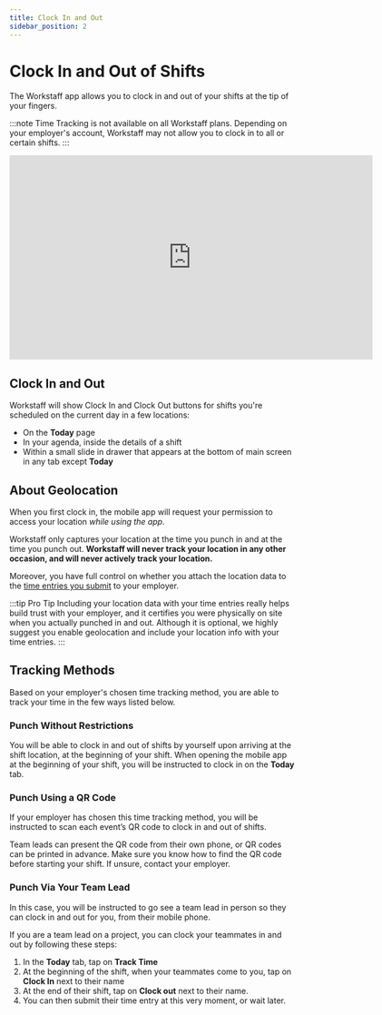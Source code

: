 ```yaml
---
title: Clock In and Out
sidebar_position: 2
---
```


# Clock In and Out of Shifts

The Workstaff app allows you to clock in and out of your shifts at the tip of your fingers.

:::note
Time Tracking is not available on all Workstaff plans. Depending on your employer's account, Workstaff may not allow
you to clock in to all or certain shifts.
:::

<iframe width="640" height="360" src="https://www.loom.com/embed/40b56d51d7ad485daa205f73624da030" frameborder="0" webkitallowfullscreen mozallowfullscreen allowfullscreen></iframe>

## Clock In and Out

Workstaff will show Clock In and Clock Out buttons for shifts you're scheduled on the current day in a few locations:

- On the **Today** page
- In your agenda, inside the details of a shift
- Within a small slide in drawer that appears at the bottom of main screen in any tab except **Today**

## About Geolocation 

When you first clock in, the mobile app will request your permission to access your location *while using the app*.

Workstaff only captures your location at the time you punch in and at the time you punch out. **Workstaff will never 
track your location in any other occasion, and will never actively track your location.**

Moreover, you have full control on whether you attach the location data to the 
[time entries you submit](./report-your-time.md) to your employer.

:::tip Pro Tip
Including your location data with your time entries really helps build trust with your employer, and it certifies you were
physically on site when you actually punched in and out. Although it is optional,
we highly suggest you enable geolocation and include your location info with your time entries.
:::

## Tracking Methods

Based on your employer's chosen time tracking method, you are able to track your time in the few ways listed below.

### Punch Without Restrictions
You will be able to clock in and out of shifts by yourself upon arriving at the shift location, at the beginning of your shift. 
When opening the mobile app at the beginning of your shift, you will be instructed to clock in on the **Today** tab.

### Punch Using a QR Code 

If your employer has chosen this time tracking method, you will be instructed to scan each event’s QR code to clock in 
and out of shifts.

Team leads can present the QR code from their own phone, or QR codes can be printed in advance. Make sure 
you know how to find the QR code before starting your shift. If unsure, contact your employer.

### Punch Via Your Team Lead

In this case, you will be instructed to go see a team lead in person so they can clock in and out for you, from their mobile phone. 

If you are a team lead on a project, you can clock your teammates in and out by following these steps: 
1. In the **Today** tab, tap on **Track Time** 
2. At the beginning of the shift, when your teammates come to you, tap on **Clock In** next to their name
3. At the end of their shift, tap on **Clock out** next to their name.
4. You can then submit their time entry at this very moment, or wait later.
